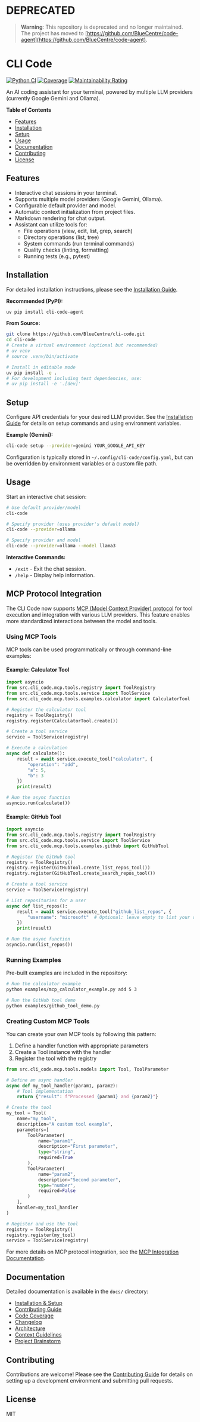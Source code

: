 # DEPRECATED

> **Warning**: This repository is deprecated and no longer maintained. The project has moved to [https://github.com/BlueCentre/code-agent](https://github.com/BlueCentre/code-agent).

# CLI Code

[![Python CI](https://github.com/BlueCentre/cli-code/actions/workflows/python-ci.yml/badge.svg)](https://github.com/BlueCentre/cli-code/actions/workflows/python-ci.yml)
[![Coverage](https://sonarcloud.io/api/project_badges/measure?project=BlueCentre_cli-code&metric=coverage)](https://sonarcloud.io/summary/new_code?id=BlueCentre_cli-code)
[![Maintainability Rating](https://sonarcloud.io/api/project_badges/measure?project=BlueCentre_cli-code&metric=sqale_rating)](https://sonarcloud.io/summary/new_code?id=BlueCentre_cli-code)

An AI coding assistant for your terminal, powered by multiple LLM providers (currently Google Gemini and Ollama).

**Table of Contents**

- [Features](#features)
- [Installation](#installation)
- [Setup](#setup)
- [Usage](#usage)
- [Documentation](#documentation)
- [Contributing](#contributing)
- [License](#license)

## Features

- Interactive chat sessions in your terminal.
- Supports multiple model providers (Google Gemini, Ollama).
- Configurable default provider and model.
- Automatic context initialization from project files.
- Markdown rendering for chat output.
- Assistant can utilize tools for:
  - File operations (view, edit, list, grep, search)
  - Directory operations (list, tree)
  - System commands (run terminal commands)
  - Quality checks (linting, formatting)
  - Running tests (e.g., pytest)

## Installation

For detailed installation instructions, please see the [Installation Guide](docs/install.md).

**Recommended (PyPI):**
```bash
uv pip install cli-code-agent
```

**From Source:**
```bash
git clone https://github.com/BlueCentre/cli-code.git
cd cli-code
# Create a virtual environment (optional but recommended)
# uv venv
# source .venv/bin/activate

# Install in editable mode
uv pip install -e .
# For development including test dependencies, use:
# uv pip install -e '.[dev]'
```

## Setup

Configure API credentials for your desired LLM provider. See the [Installation Guide](docs/install.md) for details on setup commands and using environment variables.

**Example (Gemini):**
```bash
cli-code setup --provider=gemini YOUR_GOOGLE_API_KEY
```

Configuration is typically stored in `~/.config/cli-code/config.yaml`, but can be overridden by environment variables or a custom file path.

## Usage

Start an interactive chat session:
```bash
# Use default provider/model
cli-code

# Specify provider (uses provider's default model)
cli-code --provider=ollama

# Specify provider and model
cli-code --provider=ollama --model llama3
```

**Interactive Commands:**
- `/exit` - Exit the chat session.
- `/help` - Display help information.

## MCP Protocol Integration

The CLI Code now supports [MCP (Model Context Provider) protocol](docs/mcp-integration.md) for tool execution and integration with various LLM providers. This feature enables more standardized interactions between the model and tools.

### Using MCP Tools

MCP tools can be used programmatically or through command-line examples:

#### Example: Calculator Tool

```python
import asyncio
from src.cli_code.mcp.tools.registry import ToolRegistry
from src.cli_code.mcp.tools.service import ToolService
from src.cli_code.mcp.tools.examples.calculator import CalculatorTool

# Register the calculator tool
registry = ToolRegistry()
registry.register(CalculatorTool.create())

# Create a tool service
service = ToolService(registry)

# Execute a calculation
async def calculate():
    result = await service.execute_tool("calculator", {
        "operation": "add",
        "a": 5,
        "b": 3
    })
    print(result)

# Run the async function
asyncio.run(calculate())
```

#### Example: GitHub Tool

```python
import asyncio
from src.cli_code.mcp.tools.registry import ToolRegistry
from src.cli_code.mcp.tools.service import ToolService
from src.cli_code.mcp.tools.examples.github import GitHubTool

# Register the GitHub tool
registry = ToolRegistry()
registry.register(GitHubTool.create_list_repos_tool())
registry.register(GitHubTool.create_search_repos_tool())

# Create a tool service
service = ToolService(registry)

# List repositories for a user
async def list_repos():
    result = await service.execute_tool("github_list_repos", {
        "username": "microsoft"  # Optional: leave empty to list your own repos
    })
    print(result)

# Run the async function
asyncio.run(list_repos())
```

### Running Examples

Pre-built examples are included in the repository:

```bash
# Run the calculator example
python examples/mcp_calculator_example.py add 5 3

# Run the GitHub tool demo
python examples/github_tool_demo.py
```

### Creating Custom MCP Tools

You can create your own MCP tools by following this pattern:

1. Define a handler function with appropriate parameters
2. Create a Tool instance with the handler
3. Register the tool with the registry

```python
from src.cli_code.mcp.tools.models import Tool, ToolParameter

# Define an async handler
async def my_tool_handler(param1, param2):
    # Tool implementation
    return {"result": f"Processed {param1} and {param2}"}

# Create the tool
my_tool = Tool(
    name="my_tool",
    description="A custom tool example",
    parameters=[
        ToolParameter(
            name="param1",
            description="First parameter",
            type="string",
            required=True
        ),
        ToolParameter(
            name="param2",
            description="Second parameter",
            type="number",
            required=False
        )
    ],
    handler=my_tool_handler
)

# Register and use the tool
registry = ToolRegistry()
registry.register(my_tool)
service = ToolService(registry)
```

For more details on MCP protocol integration, see the [MCP Integration Documentation](docs/mcp-integration.md).

## Documentation

Detailed documentation is available in the `docs/` directory:

- [Installation & Setup](docs/install.md)
- [Contributing Guide](docs/contributing.md)
- [Code Coverage](docs/CODE_COVERAGE.md)
- [Changelog](docs/changelog.md)
- [Architecture](docs/architecture.md)
- [Context Guidelines](docs/context.md)
- [Project Brainstorm](docs/brainstorm.md)

## Contributing

Contributions are welcome! Please see the [Contributing Guide](docs/contributing.md) for details on setting up a development environment and submitting pull requests.

## License

MIT
